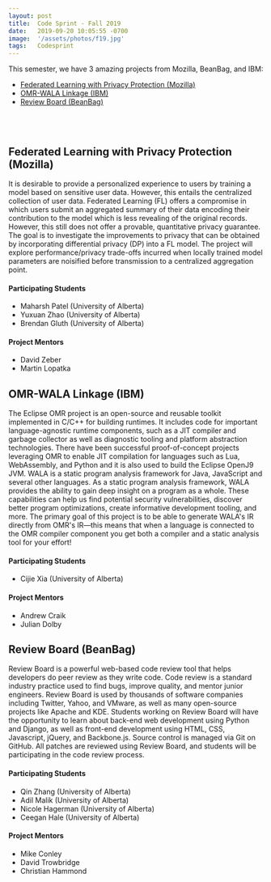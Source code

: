 ```yaml
---
layout: post
title:  Code Sprint - Fall 2019
date:   2019-09-20 10:05:55 -0700
image:  '/assets/photos/f19.jpg'
tags:   Codesprint
---
```


This semester, we have 3 amazing projects from Mozilla, BeanBag, and IBM:
- [Federated Learning with Privacy Protection (Mozilla)](#federated-learning-with-privacy-protection-mozilla)
- [OMR-WALA Linkage (IBM)](#omr-wala-linkage-ibm)
- [Review Board (BeanBag)](#review-board-beanbag)

<br /><br />

## Federated Learning with Privacy Protection (Mozilla)
It is desirable to provide a personalized experience to users by training a model based on sensitive user data. However, this entails the centralized collection of user data. Federated Learning (FL) offers a compromise in which users submit an aggregated summary of their data encoding their contribution to the model which is less revealing of the original records. However, this still does not offer a provable, quantitative privacy guarantee. The goal is to investigate the improvements to privacy that can be obtained by incorporating differential privacy (DP) into a FL model. The project will explore performance/privacy trade-offs incurred when locally trained model parameters are noisified before transmission to a centralized aggregation point.

#### Participating Students
- Maharsh Patel (University of Alberta)
- Yuxuan Zhao (University of Alberta)
- Brendan Gluth (University of Alberta)

#### Project Mentors
- David Zeber
- Martin Lopatka


## OMR-WALA Linkage (IBM)
The Eclipse OMR project is an open-source and reusable toolkit implemented in C/C++ for building runtimes. It includes code for important language-agnostic runtime components, such as a JIT compiler and garbage collector as well as diagnostic tooling and platform abstraction technologies. There have been successful proof-of-concept projects leveraging OMR to enable JIT compilation for languages such as Lua, WebAssembly, and Python and it is also used to build the Eclipse OpenJ9 JVM. WALA is a static program analysis framework for Java, JavaScript and several other languages. As a static program analysis framework, WALA provides the ability to gain deep insight on a program as a whole. These capabilities can help us find potential security vulnerabilities, discover better program optimizations, create informative development tooling, and more. The primary goal of this project is to be able to generate WALA's IR directly from OMR's IR—this means that when a language is connected to the OMR compiler component you get both a compiler and a static analysis tool for your effort!

#### Participating Students
- Cijie Xia (University of Alberta)

#### Project Mentors
- Andrew Craik
- Julian Dolby


## Review Board (BeanBag)
Review Board is a powerful web-based code review tool that helps developers do peer review as they write code. Code review is a standard industry practice used to find bugs, improve quality, and mentor junior engineers. Review Board is used by thousands of software companies including Twitter, Yahoo, and VMware, as well as many open-source projects like Apache and KDE. Students working on Review Board will have the opportunity to learn about back-end web development using Python and Django, as well as front-end development using HTML, CSS, Javascript, jQuery, and Backbone.js. Source control is managed via Git on GitHub. All patches are reviewed using Review Board, and students will be participating in the code review process.

#### Participating Students
- Qin Zhang (University of Alberta)
- Adil Malik (University of Alberta)
- Nicole Hagerman (University of Alberta)
- Ceegan Hale (University of Alberta)

#### Project Mentors
- Mike Conley
- David Trowbridge
- Christian Hammond